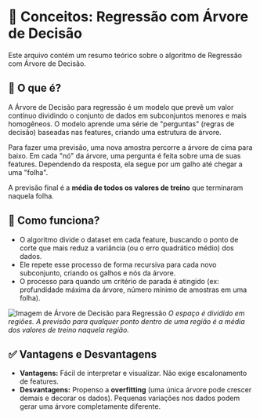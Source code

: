 # 🧠 Conceitos: Regressão com Árvore de Decisão

Este arquivo contém um resumo teórico sobre o algoritmo de Regressão com Árvore de Decisão.

## 🎯 O que é?

A Árvore de Decisão para regressão é um modelo que prevê um valor contínuo dividindo o conjunto de dados em subconjuntos menores e mais homogêneos. O modelo aprende uma série de "perguntas" (regras de decisão) baseadas nas features, criando uma estrutura de árvore.

Para fazer uma previsão, uma nova amostra percorre a árvore de cima para baixo. Em cada "nó" da árvore, uma pergunta é feita sobre uma de suas features. Dependendo da resposta, ela segue por um galho até chegar a uma "folha".

A previsão final é a **média de todos os valores de treino** que terminaram naquela folha.

## 🤔 Como funciona?

- O algoritmo divide o dataset em cada feature, buscando o ponto de corte que mais reduz a variância (ou o erro quadrático médio) dos dados.
- Ele repete esse processo de forma recursiva para cada novo subconjunto, criando os galhos e nós da árvore.
- O processo para quando um critério de parada é atingido (ex: profundidade máxima da árvore, número mínimo de amostras em uma folha).

![Imagem de Árvore de Decisão para Regressão](https://i.imgur.com/kO3bT1U.png)
*O espaço é dividido em regiões. A previsão para qualquer ponto dentro de uma região é a média dos valores de treino naquela região.*

## ✅ Vantagens e Desvantagens

- **Vantagens:** Fácil de interpretar e visualizar. Não exige escalonamento de features.
- **Desvantagens:** Propenso a **overfitting** (uma única árvore pode crescer demais e decorar os dados). Pequenas variações nos dados podem gerar uma árvore completamente diferente.